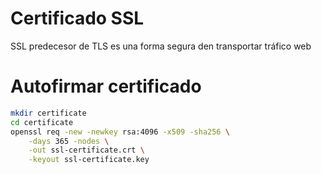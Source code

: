 # Certificado SSL
SSL predecesor de TLS es una forma segura den transportar tráfico web

# Autofirmar certificado
```bash
mkdir certificate
cd certificate
openssl req -new -newkey rsa:4096 -x509 -sha256 \
    -days 365 -nodes \
    -out ssl-certificate.crt \
    -keyout ssl-certificate.key
```

